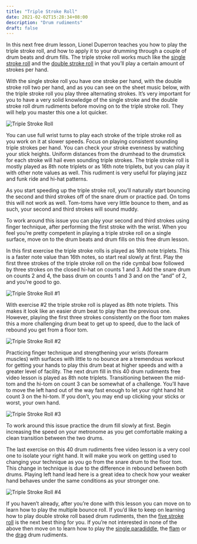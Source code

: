 ```yaml
---
title: "Triple Stroke Roll"
date: 2021-02-02T15:28:34+08:00
description: "Drum rudiments"
draft: false
---
```


In this next free drum lesson, Lionel Duperron teaches you how to play the triple stroke roll, and how to apply it to your drumming through a couple of drum beats and drum fills. The triple stroke roll works much like the [single stroke roll](https://www.40drumrudiments.com/single-stroke-roll/) and the [double stroke roll](https://www.40drumrudiments.com/double-stroke-roll/) in that you’ll play a certain amount of strokes per hand.

With the single stroke roll you have one stroke per hand, with the double stroke roll two per hand, and as you can see on the sheet music below, with the triple stroke roll you play three alternating strokes. It’s very important for you to have a very solid knowledge of the single stroke and the double stroke roll drum rudiments before moving on to the triple stroke roll. They will help you master this one a lot quicker.

![Triple Stroke Roll](https://i.loli.net/2021/02/02/OcnH9LVy6AG8DMX.gif)

You can use full wrist turns to play each stroke of the triple stroke roll as you work on it at slower speeds. Focus on playing consistent sounding triple strokes per hand. You can check your stroke evenness by watching your stick heights. Uniform distances from the drumhead to the drumstick for each stroke will hail even sounding triple strokes. The triple stroke roll is mostly played as 8th note triplets or as 16th note triplets, but you can play it with other note values as well. This rudiment is very useful for playing jazz and funk ride and hi-hat patterns.

As you start speeding up the triple stroke roll, you’ll naturally start bouncing the second and third strokes off of the snare drum or practice pad. On toms this will not work as well. Tom-toms have very little bounce to them, and as such, your second and third strokes will sound muddy.

To work around this issue you can play your second and third strokes using finger technique, after performing the first stroke with the wrist. When you feel you’re pretty competent in playing a triple stroke roll on a single surface, move on to the drum beats and drum fills on this free drum lesson.

In this first exercise the triple stroke rolls is played as 16th note triplets. This is a faster note value than 16th notes, so start real slowly at first. Play the first three strokes of the triple stroke roll on the ride cymbal bow followed by three strokes on the closed hi-hat on counts 1 and 3. Add the snare drum on counts 2 and 4, the bass drum on counts 1 and 3 and on the “and” of 2, and you’re good to go.

![Triple Stroke Roll #1](https://i.loli.net/2021/02/02/k9ZWxaPUTM6V52C.gif)

With exercise #2 the triple stroke roll is played as 8th note triplets. This makes it look like an easier drum beat to play than the previous one. However, playing the first three strokes consistently on the floor tom makes this a more challenging drum beat to get up to speed, due to the lack of rebound you get from a floor tom.

![Triple Stroke Roll #2](https://i.loli.net/2021/02/02/6teYFMNVUwP7QcW.gif)

Practicing finger technique and strengthening your wrists (forearm muscles) with surfaces with little to no bounce are a tremendous workout for getting your hands to play this drum beat at higher speeds and with a greater level of facility.
The next drum fill in this 40 drum rudiments free video lesson is played as 8th note triplets. Transitioning between the mid-tom and the hi-tom on count 3 can be somewhat of a challenge. You’ll have to move the left hand out of the way fast enough to let your right hand hit count 3 on the hi-tom. If you don’t, you may end up clicking your sticks or worst, your own hand.

![Triple Stroke Roll #3](https://i.loli.net/2021/02/02/grEec2Q1Ry7um5L.gif)

To work around this issue practice the drum fill slowly at first. Begin increasing the speed on your metronome as you get comfortable making a clean transition between the two drums.

The last exercise on this 40 drum rudiments free video lesson is a very cool one to isolate your right hand. It will make you work on getting used to changing your technique as you go from the snare drum to the floor tom. This change in technique is due to the difference in rebound between both drums. Playing left hand lead here is a great idea to check how your weaker hand behaves under the same conditions as your stronger one.

![Triple Stroke Roll #4](https://i.loli.net/2021/02/02/ZTRgpKCGxj86Ht7.gif)

If you haven’t already, after you’re done with this lesson you can move on to learn how to play the multiple bounce roll. If you’d like to keep on learning how to play double stroke roll based drum rudiments, then the [five stroke roll](https://www.40drumrudiments.com/five-stroke-roll/) is the next best thing for you. If you’re not interested in none of the above then move on to learn how to play the [single paradiddle](https://www.40drumrudiments.com/single-paradiddle/), the [flam](https://www.40drumrudiments.com/flam/) or the [drag](https://www.40drumrudiments.com/drag-ruff/) drum rudiments.